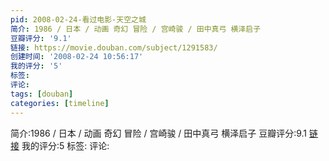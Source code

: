 ```yaml
---
pid: 2008-02-24-看过电影-天空之城
简介: 1986 / 日本 / 动画 奇幻 冒险 / 宫崎骏 / 田中真弓 横泽启子
豆瓣评分: '9.1'
链接: https://movie.douban.com/subject/1291583/
创建时间: '2008-02-24 10:56:17'
我的评分: '5'
标签:
评论:
tags: [douban]
categories: [timeline]
---
```

简介:1986 / 日本 / 动画 奇幻 冒险 / 宫崎骏 / 田中真弓 横泽启子
豆瓣评分:9.1
[链接](https://movie.douban.com/subject/1291583/)
我的评分:5
标签:
评论:
